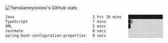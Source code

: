 ![Yamalameyooooo's GitHub stats](https://github-readme-stats.vercel.app/api?username=yamalameyooooo&theme=transparent&show_icons=true\&show=reviews,discussions_started,discussions_answered,prs_merged,prs_merged_percentage)

<!--START_SECTION:waka-->

```txt
Java                                   2 hrs 10 mins   ██████████████████████▓░░   91.06 %
TypeScript                             7 mins          █▒░░░░░░░░░░░░░░░░░░░░░░░   04.91 %
XML                                    5 mins          █░░░░░░░░░░░░░░░░░░░░░░░░   03.99 %
textmate                               0 secs          ░░░░░░░░░░░░░░░░░░░░░░░░░   00.03 %
spring-boot-configuration-properties   0 secs          ░░░░░░░░░░░░░░░░░░░░░░░░░   00.02 %
```

<!--END_SECTION:waka-->

